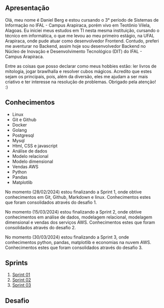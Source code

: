 ## Apresentação

Olá, meu nome é Daniel Berg e estou cursando o 3° período de Sistemas de Informação no IFAL - Campus Arapiraca, porém vivo em Teotônio Vilela, Alagoas. Eu iniciei meus estudos em TI nesta mesma instituição, cursando o técnico em informática, o que me levou ao meu primeiro estágio, na UFAL Arapiraca, onde pude atuar como desenvolvedor Frontend. Contudo, preferi me aventurar no Backend, assim hoje sou desenvolvedor Backend no Núcleo de Inovação e Desenvolvimento Tecnológico (DIT) do IFAL - Campus Arapiraca.

Entre as coisas que posso declarar como meus hobbies estão: ler livros de mitologia, jogar brawlhalla e resolver cubos mágicos. Acredito que estes sejam os principais, pois, além da diversão, eles me ajudam a ser mais criativo e ter interesse na resolução de problemas. Obrigado pela atenção! :)

## Conhecimentos

* Linux
* Git e Github
* Docker
* Golang
* Postgresql
* Mysql
* Html, CSS e javascript
* Análise de dados
* Modelo relacional
* Modelo dimensional
* Vendas AWS
* Python
* Pandas
* Matplotlib

No momento (28/02/2024) estou finalizando a Sprint 1, onde obtive conhecimentos em Git, Github, Markdown e linux. Conhecimentos estes que foram consolidados através do desafio 1.

No momento (15/03/2024) estou finalizando a Sprint 2, onde obtive conhecimentos em análise de dados, modelagem relacional, modelagem dimensional e vendas dos serviços AWS. Conhecimentos estes que foram consolidados através do desafio 2.

No momento (30/03/2024) estou finalizando a Sprint 3, onde conhecimentos python, pandas, matplotlib e economias na nuvem AWS. Conhecimentos estes que foram consolidados através do desafio 3.


## Sprints 

1. [Sprint 01](Sprint%201/README.md)
1. [Sprint 02](Sprint%202//README.md)
1. [Sprint 03](Sprint%203/README.md)


## Desafio
